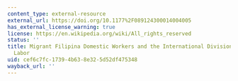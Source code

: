 ```yaml
---
content_type: external-resource
external_url: https://doi.org/10.1177%2F089124300014004005
has_external_license_warning: true
license: https://en.wikipedia.org/wiki/All_rights_reserved
status: ''
title: Migrant Filipina Domestic Workers and the International Division of Reproductive
  Labor
uid: cef6c7fc-1739-4b63-8e32-5d52df475348
wayback_url: ''
---
```

